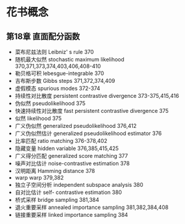 # 花书概念

## 第18章 直面配分函数

- 菜布尼兹法则 Leibniz' s rule 370
- 随机最大似然 stochastic maximum likelihood 370,371,373,374,403,406,408-410
- 勒贝格可积 lebesgue-integrable 370
- 吉布斯步数 Gibbs steps 371,372,374,409
- 虚假模态 spurious modes 372-374
- 持续性对比散度 persistent contrastive divergence 373-375,415,416
- 伪似然 pseudolikelihood 375
- 快速持续性对比散度 fast persistent contrastive divergence 375
- 似然 likelihood 375
- 广义伪似然 generalized pseudolikelihood 376,412
- 广义伪似然估计 generalized pseudolikelihood estimator 376
- 比率匹配 ratio matching 376-378,402
- 隐藏变量 hidden variable 376,385,415,425
- 广义得分匹配 generalized score matching 377
- 噪声对比估计 noise-contrastive estimation 378
- 汉明距离 Hamming distance 378
- warp warp 379,382
- 独立子空间分析 independent subspace analysis 380
- 自对比估计 self- contrastive estimation 380
- 桥式采样 bridge sampling 381,384
- 退火重要采样 annealed importance sampling 381,382,384,408
- 链接重要采样 linked importance sampling 384
